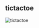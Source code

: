 ## tictactoe

![tictactoe](https://github.com/karthikeyanrathore/tictactoe/blob/main/docs/tictactoe-ai.gif)
